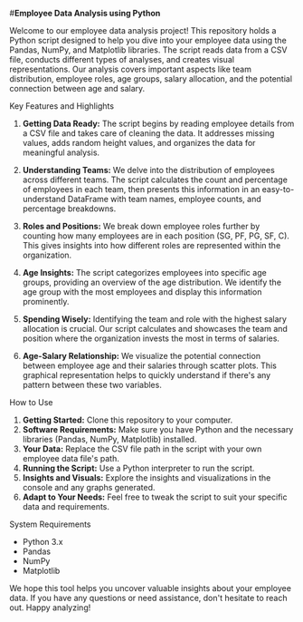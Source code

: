 
#**Employee Data Analysis using Python**


Welcome to our employee data analysis project! This repository holds a Python script designed to help you dive into your employee data using the Pandas, NumPy, and Matplotlib libraries. The script reads data from a CSV file, conducts different types of analyses, and creates visual representations. Our analysis covers important aspects like team distribution, employee roles, age groups, salary allocation, and the potential connection between age and salary.

Key Features and Highlights
1. **Getting Data Ready:** The script begins by reading employee details from a CSV file and takes care of cleaning the data. It addresses missing values, adds random height values, and organizes the data for meaningful analysis.

2. **Understanding Teams:** We delve into the distribution of employees across different teams. The script calculates the count and percentage of employees in each team, then presents this information in an easy-to-understand DataFrame with team names, employee counts, and percentage breakdowns.

3. **Roles and Positions:** We break down employee roles further by counting how many employees are in each position (SG, PF, PG, SF, C). This gives insights into how different roles are represented within the organization.

4. **Age Insights:** The script categorizes employees into specific age groups, providing an overview of the age distribution. We identify the age group with the most employees and display this information prominently.

5. **Spending Wisely:** Identifying the team and role with the highest salary allocation is crucial. Our script calculates and showcases the team and position where the organization invests the most in terms of salaries.

6. **Age-Salary Relationship:** We visualize the potential connection between employee age and their salaries through scatter plots. This graphical representation helps to quickly understand if there's any pattern between these two variables.

How to Use
1. **Getting Started:** Clone this repository to your computer.
2. **Software Requirements:** Make sure you have Python and the necessary libraries (Pandas, NumPy, Matplotlib) installed.
3. **Your Data:** Replace the CSV file path in the script with your own employee data file's path.
4. **Running the Script:** Use a Python interpreter to run the script.
5. **Insights and Visuals:** Explore the insights and visualizations in the console and any graphs generated.
6. **Adapt to Your Needs:** Feel free to tweak the script to suit your specific data and requirements.

System Requirements
- Python 3.x
- Pandas
- NumPy
- Matplotlib

We hope this tool helps you uncover valuable insights about your employee data. If you have any questions or need assistance, don't hesitate to reach out. Happy analyzing!

